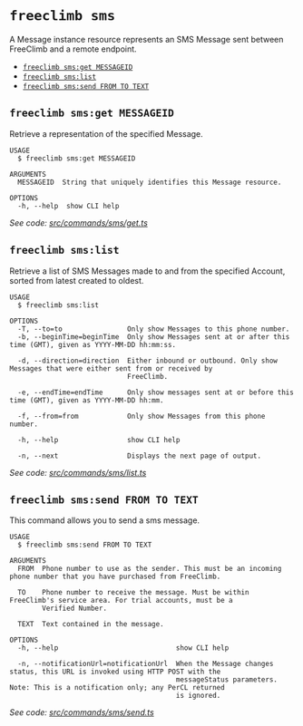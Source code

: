 `freeclimb sms`
===============

A Message instance resource represents an SMS Message sent between FreeClimb and a remote endpoint.

* [`freeclimb sms:get MESSAGEID`](#freeclimb-smsget-messageid)
* [`freeclimb sms:list`](#freeclimb-smslist)
* [`freeclimb sms:send FROM TO TEXT`](#freeclimb-smssend-from-to-text)

## `freeclimb sms:get MESSAGEID`

Retrieve a representation of the specified Message.

```
USAGE
  $ freeclimb sms:get MESSAGEID

ARGUMENTS
  MESSAGEID  String that uniquely identifies this Message resource.

OPTIONS
  -h, --help  show CLI help
```

_See code: [src/commands/sms/get.ts](https://github.com/FreeClimbAPI/freeclimb-cli/blob/v0.5.4/src/commands/sms/get.ts)_

## `freeclimb sms:list`

Retrieve a list of SMS Messages made to and from the specified Account, sorted from latest created to oldest.

```
USAGE
  $ freeclimb sms:list

OPTIONS
  -T, --to=to                Only show Messages to this phone number.
  -b, --beginTime=beginTime  Only show Messages sent at or after this time (GMT), given as YYYY-MM-DD hh:mm:ss.

  -d, --direction=direction  Either inbound or outbound. Only show Messages that were either sent from or received by
                             FreeClimb.

  -e, --endTime=endTime      Only show messages sent at or before this time (GMT), given as YYYY-MM-DD hh:mm.

  -f, --from=from            Only show Messages from this phone number.

  -h, --help                 show CLI help

  -n, --next                 Displays the next page of output.
```

_See code: [src/commands/sms/list.ts](https://github.com/FreeClimbAPI/freeclimb-cli/blob/v0.5.4/src/commands/sms/list.ts)_

## `freeclimb sms:send FROM TO TEXT`

This command allows you to send a sms message.

```
USAGE
  $ freeclimb sms:send FROM TO TEXT

ARGUMENTS
  FROM  Phone number to use as the sender. This must be an incoming phone number that you have purchased from FreeClimb.

  TO    Phone number to receive the message. Must be within FreeClimb's service area. For trial accounts, must be a
        Verified Number.

  TEXT  Text contained in the message.

OPTIONS
  -h, --help                             show CLI help

  -n, --notificationUrl=notificationUrl  When the Message changes status, this URL is invoked using HTTP POST with the
                                         messageStatus parameters. Note: This is a notification only; any PerCL returned
                                         is ignored.
```

_See code: [src/commands/sms/send.ts](https://github.com/FreeClimbAPI/freeclimb-cli/blob/v0.5.4/src/commands/sms/send.ts)_
